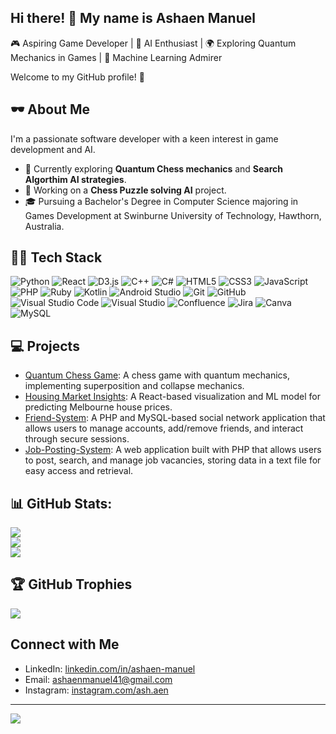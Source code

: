 ## Hi there! 👋 My name is Ashaen Manuel 

🎮 Aspiring Game Developer | 🧠 AI Enthusiast | 🌍 Exploring Quantum Mechanics in Games | 🤖 Machine Learning Admirer

Welcome to my GitHub profile! 🚀

## 🕶️ About Me
I'm a passionate software developer with a keen interest in game development and AI.  
- 🌟 Currently exploring **Quantum Chess mechanics** and **Search Algorthim AI strategies**.
- 🔭 Working on a **Chess Puzzle solving AI** project.
- 🎓 Pursuing a Bachelor's Degree in Computer Science majoring in Games Development at Swinburne University of Technology, Hawthorn, Australia.

## 🧑‍💻 Tech Stack
![Python](https://img.shields.io/badge/Python-3776AB?style=flat&logo=python&logoColor=white)
![React](https://img.shields.io/badge/React-61DAFB?style=flat&logo=react&logoColor=white)
![D3.js](https://img.shields.io/badge/D3.js-F9A03C?style=flat&logo=d3.js&logoColor=white)
![C++](https://img.shields.io/badge/C%2B%2B-00599C?style=flat&logo=c%2B%2B&logoColor=white)
![C#](https://img.shields.io/badge/C%23-239120?style=flat&logo=c-sharp&logoColor=white)
![HTML5](https://img.shields.io/badge/HTML5-E34F26?style=flat&logo=html5&logoColor=white)
![CSS3](https://img.shields.io/badge/CSS3-1572B6?style=flat&logo=css3&logoColor=white)
![JavaScript](https://img.shields.io/badge/JavaScript-F7DF1E?style=flat&logo=javascript&logoColor=black)
![PHP](https://img.shields.io/badge/PHP-777BB4?style=flat&logo=php&logoColor=white)
![Ruby](https://img.shields.io/badge/Ruby-CC342D?style=flat&logo=ruby&logoColor=white)
![Kotlin](https://img.shields.io/badge/Kotlin-0095D5?style=flat&logo=kotlin&logoColor=white)
![Android Studio](https://img.shields.io/badge/Android%20Studio-3DDC84?style=flat&logo=android-studio&logoColor=white)
![Git](https://img.shields.io/badge/Git-F05032?style=flat&logo=git&logoColor=white)
![GitHub](https://img.shields.io/badge/GitHub-181717?style=flat&logo=github&logoColor=white)
![Visual Studio Code](https://img.shields.io/badge/VS%20Code-0078D4?style=flat&logo=visual-studio-code&logoColor=white)
![Visual Studio](https://img.shields.io/badge/Visual%20Studio-5C2D91?style=flat&logo=visual-studio&logoColor=white)
![Confluence](https://img.shields.io/badge/Confluence-172B4D?style=flat&logo=confluence&logoColor=white)
![Jira](https://img.shields.io/badge/Jira-0052CC?style=flat&logo=jira&logoColor=white)
![Canva](https://img.shields.io/badge/Canva-00C4CC?style=flat&logo=canva&logoColor=white)
![MySQL](https://img.shields.io/badge/MySQL-4479A1?style=flat&logo=mysql&logoColor=white)

## 💻 Projects
- [Quantum Chess Game](https://github.com/AshaenM/Quantum-Chess): A chess game with quantum mechanics, implementing superposition and collapse mechanics.
- [Housing Market Insights](https://github.com/AshaenM/Melbourne-Housing-Price-Predictor): A React-based visualization and ML model for predicting Melbourne house prices.
- [Friend-System](https://github.com/AshaenM/Friend-System): A PHP and MySQL-based social network application that allows users to manage accounts, add/remove friends, and interact through secure sessions.
- [Job-Posting-System](https://github.com/AshaenM/Job-Posting-System): A web application built with PHP that allows users to post, search, and manage job vacancies, storing data in a text file for easy access and retrieval.

## 📊 GitHub Stats:
![](https://github-readme-stats.vercel.app/api?username=AshaenM&show_icons=true&theme=radical)<br/>
![](https://github-readme-streak-stats.herokuapp.com/?user=AshaenM&theme=dark&hide_border=false&theme=radical)<br/>
![](https://github-readme-stats.vercel.app/api/top-langs/?username=AshaenM&layout=compact&theme=radical)

## 🏆 GitHub Trophies
![](https://github-profile-trophy.vercel.app/?username=AshaenM&theme=radical&no-frame=false&no-bg=true&margin-w=4)

## Connect with Me
- LinkedIn: [linkedin.com/in/ashaen-manuel](https://www.linkedin.com/in/ashaen-manuel-609b811a9/)
- Email: [ashaenmanuel41@gmail.com](mailto:ashaenmanuel41@gmail.com)
- Instagram: [instagram.com/ash.aen](https://www.instagram.com/ash.aen/)
  
---
[![](https://visitcount.itsvg.in/api?id=AshaenM&label=Profile%20Views&color=6&icon=5&pretty=false)](https://visitcount.itsvg.in)
